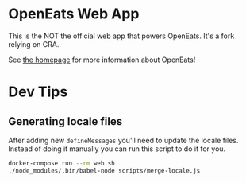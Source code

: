 # OpenEats Web App

This is the NOT the official web app that powers OpenEats. It's a fork relying on CRA.

See [the homepage](https://github.com/open-eats/OpenEats) for more information about OpenEats!

# Dev Tips

## Generating locale files

After adding new `defineMessages` you'll need to update the locale files. Instead of doing it manually you can run this script to do it for you.

```bash
docker-compose run --rm web sh
./node_modules/.bin/babel-node scripts/merge-locale.js
```
